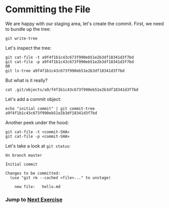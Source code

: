 # Committing the File

We are happy with our staging area, let's create the commit. First, we need to bundle up the tree:

```
git write-tree
```

Let's inspect the tree:

```
git cat-file -t a9f4f1b1c43c673f990eb51e2b3df18341d3f7bd
git cat-file -p a9f4f1b1c43c673f990eb51e2b3df18341d3f7bd
OR
git ls-tree a9f4f1b1c43c673f990eb51e2b3df18341d3f7bd 
```

But what is it really?

```
cat .git/objects/a9/f4f1b1c43c673f990eb51e2b3df18341d3f7bd
```

Let's add a commit object:

```
echo "initial commit" | git commit-tree a9f4f1b1c43c673f990eb51e2b3df18341d3f7bd
```

Another peek under the hood:

```
git cat-file -t <commit-SHA>
git cat-file -p <commit-SHA>
```

Let's take a look at `git status`:

```
On branch master

Initial commit

Changes to be committed:
  (use "git rm --cached <file>..." to unstage)

	new file:   hello.md
```

### Jump to [Next Exercise](5-make-branch.md)
